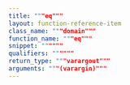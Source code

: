 ```yaml
---
title: """eq"""
layout: function-reference-item
class_name: """domain"""
function_name: """eq"""
snippet: """"""
qualifiers: """"""
return_type: """varargout"""
arguments: """(varargin)"""
---
```


